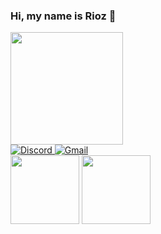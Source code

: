 ### Hi, my name is Rioz 👋

<div>
<a href="https://github.com/shrwed">
<!--<img height="180em" src="https://github-readme-stats.vercel.app/api/top-langs/?username=shrwed&layout=compact&langs_count=7&theme=midnight-purple"/>-->
<img height="180em" src="https://github-readme-stats.vercel.app/api?username=shrwed&show_icons=true&theme=tokyonight&include_all_commits=true&count_private=true"/>
</div>

<!-- <a href="https://www.instagram.com/_riozn/" rel="nofollow">
<img alt="Instagram" src="https://camo.githubusercontent.com/a520f916544f7361015ec171f01e188f33db64a99f1c86e2557936063e761c2e/68747470733a2f2f696d672e736869656c64732e696f2f62616467652f496e7374616772616d2d3130303030303f7374796c653d666f722d7468652d6261646765266c6f676f3d496e7374616772616d266c6f676f436f6c6f723d7768697465266c6162656c436f6c6f723d30303030303026636f6c6f723d626c61636b" data-canonical-src="https://img.shields.io/badge/Instagram-100000?style=for-the-badge&amp;logo=Instagram&amp;logoColor=white&amp;labelColor=000000&amp;color=black" style="max-width: 100%;">
</a> -->

<!--<a href="colocar o link do perfil" rel="nofollow">
  <img alt="Linkedin" src="https://camo.githubusercontent.com/f03c24456208dbf1e5ff7953e853612907f1ffe187fdcf6885a6eab24e3ffc64/68747470733a2f2f696d672e736869656c64732e696f2f62616467652f4c696e6b6564696e2d3130303030303f7374796c653d666f722d7468652d6261646765266c6f676f3d4c696e6b6564696e266c6f676f436f6c6f723d7768697465266c6162656c436f6c6f723d30303030303026636f6c6f723d626c61636b" data-canonical-src="https://img.shields.io/badge/Linkedin-100000?style=for-the-badge&amp;logo=Linkedin&amp;logoColor=white&amp;labelColor=000000&amp;color=black" style="max-width: 100%;">
</a> -->

<a href="https://discord.com/users/1001961116076888084" rel="nofollow">
<img alt="Discord"
src="https://camo.githubusercontent.com/9e9e8a703df0e22b70bf643a8a3a350c81a8fb33c976c12c1216f5313f40c0d3/68747470733a2f2f696d672e736869656c64732e696f2f62616467652f446973636f72642d3130303030303f7374796c653d666f722d7468652d6261646765266c6f676f3d446973636f7264266c6f676f436f6c6f723d7768697465266c6162656c436f6c6f723d30303030303026636f6c6f723d626c61636b" data-canonical-src="https://img.shields.io/badge/Discord-100000?style=for-the-badge&amp;logo=Discord&amp;logoColor=white&amp;labelColor=000000&amp;color=black" style="max-width: 100%;">
</a>

<a href="mailto:shrwedtrinity@gmail.com">
  <img alt="Gmail" src="https://camo.githubusercontent.com/a8f14aa5ac57f97ab69c38392ed42d889ee74e6f08f0843e0de18555958ae48a/68747470733a2f2f696d672e736869656c64732e696f2f62616467652f474d41496c2d3130303030303f7374796c653d666f722d7468652d6261646765266c6f676f3d476d61696c266c6f676f436f6c6f723d7768697465266c6162656c436f6c6f723d30303030303026636f6c6f723d626c61636b" data-canonical-src="https://img.shields.io/badge/GMAIl-100000?style=for-the-badge&amp;logo=Gmail&amp;logoColor=white&amp;labelColor=000000&amp;color=black" style="max-width: 100%;">
</a>

<div display="inline">
  <img width="110" height="110" src="https://cdn.jsdelivr.net/gh/devicons/devicon/icons/python/python-original-wordmark.svg" />
  <img width="110" height="110" src="https://cdn.jsdelivr.net/gh/devicons/devicon/icons/lua/lua-plain-wordmark.svg" />
</div>
